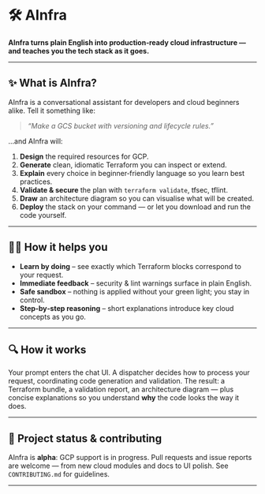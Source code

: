 # 🛠️ AInfra

**AInfra turns plain English into production‑ready cloud infrastructure — and teaches you the tech stack as it goes.**

---

## ✨ What is AInfra?

AInfra is a conversational assistant for developers and cloud beginners alike. Tell it something like:

> *“Make a GCS bucket with versioning and lifecycle rules.”*

…and AInfra will:

1. **Design** the required resources for GCP.
2. **Generate** clean, idiomatic Terraform you can inspect or extend.
3. **Explain** every choice in beginner‑friendly language so you learn best practices.
4. **Validate & secure** the plan with `terraform validate`, tfsec, tflint.
5. **Draw** an architecture diagram so you can visualise what will be created.
6. **Deploy** the stack on your command — or let you download and run the code yourself.

---

## 🧑‍🎓 How it helps you

* **Learn by doing** – see exactly which Terraform blocks correspond to your request.
* **Immediate feedback** – security & lint warnings surface in plain English.
* **Safe sandbox** – nothing is applied without your green light; you stay in control.
* **Step‑by‑step reasoning** – short explanations introduce key cloud concepts as you go.

---

## 🔍 How it works

Your prompt enters the chat UI. A dispatcher decides how to process your request, coordinating code generation and validation. The result: a Terraform bundle, a validation report, an architecture diagram — plus concise explanations so you understand **why** the code looks the way it does.

---

## 🚧 Project status & contributing

AInfra is **alpha**: GCP support is in progress. Pull requests and issue reports are welcome — from new cloud modules and docs to UI polish. See `CONTRIBUTING.md` for guidelines.

---
